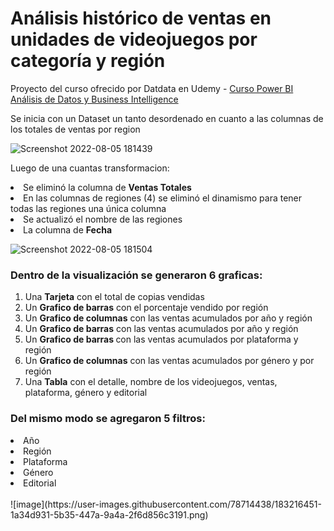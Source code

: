 # Análisis histórico de ventas en unidades de videojuegos por categoría y región


Proyecto del curso ofrecido por Datdata en Udemy - [Curso Power BI Análisis de Datos y Business Intelligence](https://www.udemy.com/course/power-bi-analisis-datos-business-intelligence/)


Se inicia con un Dataset un tanto desordenado en cuanto a las columnas de los totales de ventas por region

![Screenshot 2022-08-05 181439](https://user-images.githubusercontent.com/78714438/183210524-a6b04603-997f-4b2c-9b63-6097d94b4691.png)

Luego de una cuantas transformacion:

<li>Se eliminó la columna de <strong>Ventas Totales</strong></li>
<li>En las columnas de regiones (4) se eliminó el dinamismo para tener todas las regiones una única columna</li>
<li>Se actualizó el nombre de las regiones</li>
<li>La columna de <strong>Fecha</strong></ se cambió el tipo a Texto para que sean una variable categórica</li>


![Screenshot 2022-08-05 181504](https://user-images.githubusercontent.com/78714438/183212534-434cb932-fa54-4407-adb1-99f8ff6d86a7.png)

### Dentro de la visualización se generaron 6 graficas:

<ol>
<li>Una <strong> Tarjeta</strong> con el total de copias vendidas</li>
<li>Un <strong> Grafico de barras</strong> con el porcentaje vendido por región</li>
<li>Un <strong> Grafico de columnas</strong> con las ventas acumulados por año y región</li>
<li>Un <strong> Grafico de barras</strong> con las ventas acumulados por año y región</li>
<li>Un <strong> Grafico de barras </strong> con las ventas acumulados por plataforma y región</li>
<li>Un <strong> Grafico de columnas</strong> con las ventas acumulados por género y por región</li>
<li>Una <strong> Tabla</strong> con el detalle, nombre de los videojuegos, ventas, plataforma, género y editorial </li>
</ol>

 ### Del mismo modo se agregaron 5 filtros:
 
<li>Año </li>
<li>Región</li>
<li>Plataforma</li>
<li>Género</li>
<li>Editorial</li>

</br>
![image](https://user-images.githubusercontent.com/78714438/183216451-1a34d931-5b35-447a-9a4a-2f6d856c3191.png)
